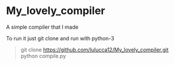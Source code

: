 # My_lovely_compiler
A simple compiler that I made


To run it just git clone and run with python-3
>git clone https://github.com/lulucca12/My_lovely_compiler.git  
>python compile.py
